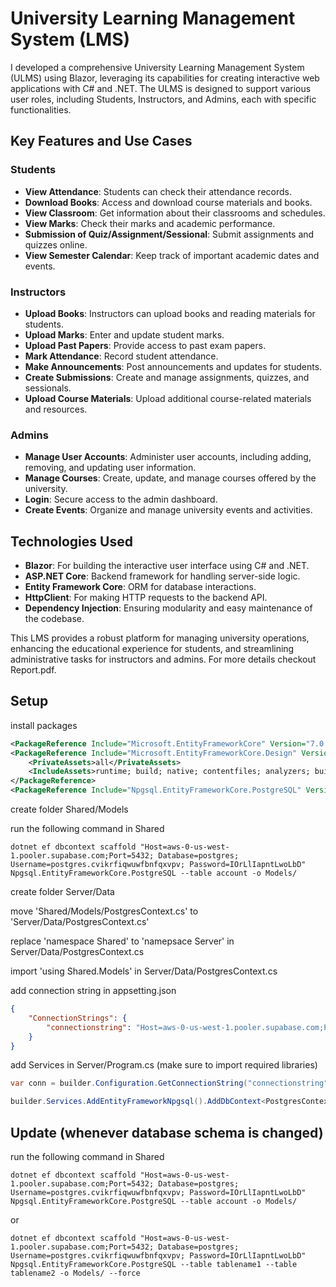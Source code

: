 # University Learning Management System (LMS)

I developed a comprehensive University Learning Management System (ULMS) using Blazor, leveraging its capabilities for creating interactive web applications with C# and .NET. The ULMS is designed to support various user roles, including Students, Instructors, and Admins, each with specific functionalities.

## Key Features and Use Cases

### Students
- **View Attendance**: Students can check their attendance records.
- **Download Books**: Access and download course materials and books.
- **View Classroom**: Get information about their classrooms and schedules.
- **View Marks**: Check their marks and academic performance.
- **Submission of Quiz/Assignment/Sessional**: Submit assignments and quizzes online.
- **View Semester Calendar**: Keep track of important academic dates and events.

### Instructors
- **Upload Books**: Instructors can upload books and reading materials for students.
- **Upload Marks**: Enter and update student marks.
- **Upload Past Papers**: Provide access to past exam papers.
- **Mark Attendance**: Record student attendance.
- **Make Announcements**: Post announcements and updates for students.
- **Create Submissions**: Create and manage assignments, quizzes, and sessionals.
- **Upload Course Materials**: Upload additional course-related materials and resources.

### Admins
- **Manage User Accounts**: Administer user accounts, including adding, removing, and updating user information.
- **Manage Courses**: Create, update, and manage courses offered by the university.
- **Login**: Secure access to the admin dashboard.
- **Create Events**: Organize and manage university events and activities.

## Technologies Used
- **Blazor**: For building the interactive user interface using C# and .NET.
- **ASP.NET Core**: Backend framework for handling server-side logic.
- **Entity Framework Core**: ORM for database interactions.
- **HttpClient**: For making HTTP requests to the backend API.
- **Dependency Injection**: Ensuring modularity and easy maintenance of the codebase.

This LMS provides a robust platform for managing university operations, enhancing the educational experience for students, and streamlining administrative tasks for instructors and admins. For more details checkout Report.pdf.


## Setup

install packages
```xml
<PackageReference Include="Microsoft.EntityFrameworkCore" Version="7.0.17" />
<PackageReference Include="Microsoft.EntityFrameworkCore.Design" Version="7.0.17">
    <PrivateAssets>all</PrivateAssets>
    <IncludeAssets>runtime; build; native; contentfiles; analyzers; buildtransitive</IncludeAssets>
</PackageReference>
<PackageReference Include="Npgsql.EntityFrameworkCore.PostgreSQL" Version="7.0.11" />
```

create folder Shared/Models

run the following command in Shared
```env
dotnet ef dbcontext scaffold "Host=aws-0-us-west-1.pooler.supabase.com;Port=5432; Database=postgres; Username=postgres.cvikrfiqwuwfbnfqxvpv; Password=IOrLlIapntLwoLbD" Npgsql.EntityFrameworkCore.PostgreSQL --table account -o Models/
```

create folder Server/Data

move 'Shared/Models/PostgresContext.cs' to 'Server/Data/PostgresContext.cs'

replace 'namespace Shared' to 'namepsace Server' in Server/Data/PostgresContext.cs

import 'using Shared.Models' in Server/Data/PostgresContext.cs

add connection string in appsetting.json
```json
{
    "ConnectionStrings": {
        "connectionstring": "Host=aws-0-us-west-1.pooler.supabase.com;Port=5432; Database=postgres; Username=postgres.cvikrfiqwuwfbnfqxvpv; Password=IOrLlIapntLwoLbD"
    }
}
```

add Services in Server/Program.cs (make sure to import required libraries)
```cs
var conn = builder.Configuration.GetConnectionString("connectionstring");

builder.Services.AddEntityFrameworkNpgsql().AddDbContext<PostgresContext>(opt => opt.UseNpgsql(conn));
```

## Update (whenever database schema is changed)

run the following command in Shared
```env
dotnet ef dbcontext scaffold "Host=aws-0-us-west-1.pooler.supabase.com;Port=5432; Database=postgres; Username=postgres.cvikrfiqwuwfbnfqxvpv; Password=IOrLlIapntLwoLbD" Npgsql.EntityFrameworkCore.PostgreSQL --table account -o Models/
```

or

```
dotnet ef dbcontext scaffold "Host=aws-0-us-west-1.pooler.supabase.com;Port=5432; Database=postgres; Username=postgres.cvikrfiqwuwfbnfqxvpv; Password=IOrLlIapntLwoLbD" Npgsql.EntityFrameworkCore.PostgreSQL --table tablename1 --table tablename2 -o Models/ --force
```
